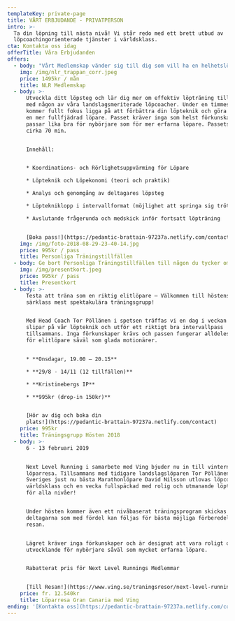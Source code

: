 ```yaml
---
templateKey: private-page
title: VÅRT ERBJUDANDE - PRIVATPERSON
intro: >-
  Ta din löpning till nästa nivå! Vi står redo med ett brett utbud av
  löpcoachingorienterade tjänster i världsklass.
cta: Kontakta oss idag
offerTitle: Våra Erbjudanden
offers:
  - body: "Vårt Medlemskap vänder sig till dig som vill ha en helhetslösning med en personlig landslagsmeriterad Löpcoach som tar ansvar för din träning och utveckling. Via skräddarsydda träningsprogram, kontinuerlig uppföljning och PT-pass tränar vi tillsammans mot gemensamt uppsatta mål. \n\nBland 2018 års medlemmar har 100% slagit nya prydliga personliga rekord. No joke!\n\n* **INDIVIDANPASSAT TRÄNINGSPROGRAM** - Integrera proffsens hemligheter i din träning och bli en mer fullfjädrad löpare\r\n* **KONTINUERLIG UPPFÖLJNING** - Veckovisa samtal med din Löpcoach för uppföljning, analys och justering av ditt träningsprogram\r\n* **PERSONLIGA TRÄNINGSTILLFÄLLEN TILL MEDLEMSPRISER** - Slipa på dina färdigheter och lär dig mer via coachledda löpteknik-, löpstyrke- och kvalitétspass\n\n[Bli medlem!](https://pedantic-brattain-97237a.netlify.com/contact)"
    img: /img/nlr_trappan_corr.jpeg
    price: 1495kr / mån
    title: NLR Medlemskap
  - body: >-
      Utveckla ditt löpsteg och lär dig mer om effektiv löpträning tillsammans
      med någon av våra landslagsmeriterade löpcoacher. Under en timmes tid
      kommer fullt fokus ligga på att förbättra din löpteknik och göra dig till
      en mer fullfjädrad löpare. Passet kräver inga som helst förkunskaper utan
      passar lika bra för nybörjare som för mer erfarna löpare. Passets längd är
      cirka 70 min.


      Innehåll:


      * Koordinations- och Rörlighetsuppvärming för Löpare

      * Löpteknik och Löpekonomi (teori och praktik)

      * Analys och genomgång av deltagares löpsteg

      * Löptekniklopp i intervallformat (möjlighet att springa sig trött!)

      * Avslutande frågerunda och medskick inför fortsatt löpträning


      [Boka pass!](https://pedantic-brattain-97237a.netlify.com/contact)
    img: /img/foto-2018-08-29-23-40-14.jpg
    price: 995kr / pass
    title: Personliga Träningstillfällen
  - body: Ge bort Personliga Träningstillfällen till någon du tycker om!
    img: /img/presentkort.jpeg
    price: 995kr / pass
    title: Presentkort
  - body: >-
      Testa att träna som en riktig elitlöpare – Välkommen till höstens i
      särklass mest spektakulära träningsgrupp!


      Med Head Coach Tor Pöllänen i spetsen träffas vi en dag i veckan och
      slipar på vår löpteknik och utför ett riktigt bra intervallpass
      tillsammans. Inga förkunskaper krävs och passen fungerar alldeles utmärkt
      för elitlöpare såväl som glada motionärer.


      * **Onsdagar, 19.00 – 20.15**

      * **29/8 - 14/11 (12 tillfällen)**

      * **Kristinebergs IP**

      * **995kr (drop-in 150kr)**


      [Hör av dig och boka din
      plats!](https://pedantic-brattain-97237a.netlify.com/contact)
    price: 995kr
    title: Träningsgrupp Hösten 2018
  - body: >-
      6 - 13 februari 2019


      Next Level Running i samarbete med Ving bjuder nu in till vinterns fetaste
      löparresa. Tillsammans med tidigare landslagslöparen Tor Pöllänen och
      Sveriges just nu bästa Marathonlöpare David Nilsson utlovas löpcoaching i
      världsklass och en vecka fullspäckad med rolig och utmanande löpträning
      för alla nivåer!


      Under hösten kommer även ett nivåbaserat träningsprogram skickas ut till
      deltagarna som med fördel kan följas för bästa möjliga förberedelser inför
      resan.


      Lägret kräver inga förkunskaper och är designat att vara roligt och
      utvecklande för nybörjare såväl som mycket erfarna löpare.


      Rabatterat pris för Next Level Runnings Medlemmar


      [Till Resan!](https://www.ving.se/traningsresor/next-level-running)
    price: fr. 12.540kr
    title: Löparresa Gran Canaria med Ving
ending: '[Kontakta oss](https://pedantic-brattain-97237a.netlify.com/contact)'
---
```


